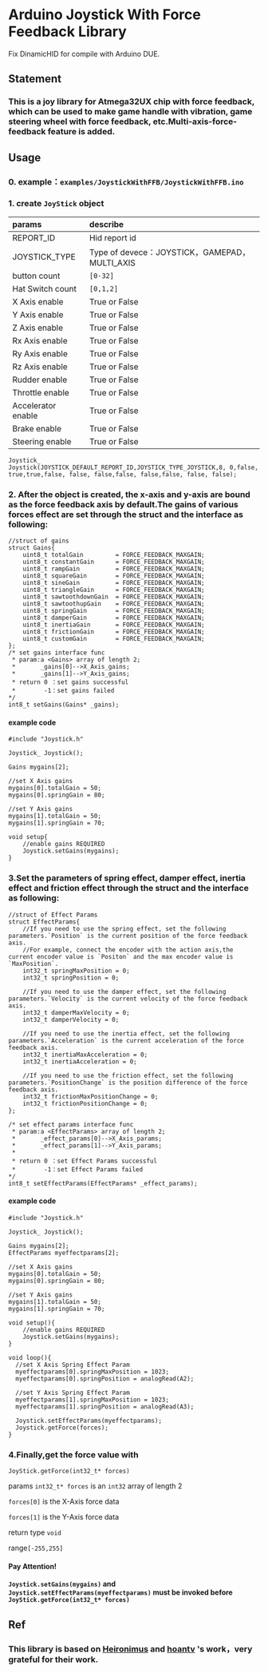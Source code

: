 # Arduino Joystick With Force Feedback Library


Fix DinamicHID for compile with Arduino DUE.

## Statement

### This is a joy library for Atmega32UX chip with force feedback, which can be used to make game handle with vibration, game steering wheel with force feedback, etc.Multi-axis-force-feedback feature is added.


## Usage

### 0. example：`examples/JoystickWithFFB/JoystickWithFFB.ino`

### 1. create `JoyStick` object

| params            | describe                                     |
|:------------------|:---------------------------------------------|
| REPORT_ID         | Hid report id                                |
| JOYSTICK_TYPE     | Type of devece：JOYSTICK，GAMEPAD，MULTI_AXIS |
| button count      | `[0-32]`                                     |
| Hat Switch count  | `[0,1,2]`                                    |
| X Axis enable     | True or False                                |
| Y Axis enable     | True or False                                |
| Z Axis enable     | True or False                                |
| Rx Axis enable    | True or False                                |
| Ry Axis enable    | True or False                                |
| Rz Axis enable    | True or False                                |
| Rudder enable     | True or False                                |
| Throttle enable   | True or False                                |
| Accelerator enable| True or False                                |
| Brake enable      | True or False                                |
| Steering enable   | True or False                                |

`Joystick_ Joystick(JOYSTICK_DEFAULT_REPORT_ID,JOYSTICK_TYPE_JOYSTICK,8, 0,false, true,true,false, false, false,false, false,false, false, false);`


### 2. After the object is created, the x-axis and y-axis are bound as the force feedback axis by default.The gains of various forces effect are set through the struct and the interface as following:

```
//struct of gains
struct Gains{
    uint8_t totalGain         = FORCE_FEEDBACK_MAXGAIN;
	uint8_t constantGain      = FORCE_FEEDBACK_MAXGAIN;
	uint8_t rampGain          = FORCE_FEEDBACK_MAXGAIN;
	uint8_t squareGain        = FORCE_FEEDBACK_MAXGAIN;
	uint8_t sineGain          = FORCE_FEEDBACK_MAXGAIN;
	uint8_t triangleGain      = FORCE_FEEDBACK_MAXGAIN;
	uint8_t sawtoothdownGain  = FORCE_FEEDBACK_MAXGAIN;
	uint8_t sawtoothupGain    = FORCE_FEEDBACK_MAXGAIN;
	uint8_t springGain        = FORCE_FEEDBACK_MAXGAIN;
	uint8_t damperGain        = FORCE_FEEDBACK_MAXGAIN;
	uint8_t inertiaGain       = FORCE_FEEDBACK_MAXGAIN;
	uint8_t frictionGain      = FORCE_FEEDBACK_MAXGAIN;
	uint8_t customGain        = FORCE_FEEDBACK_MAXGAIN;
};
/* set gains interface func
 * param:a <Gains> array of length 2;
 *       _gains[0]-->X_Axis_gains;
 *       _gains[1]-->Y_Axis_gains;
 * return 0 ：set gains successful
 *        -1：set gains failed
*/
int8_t setGains(Gains* _gains);
```
#### example code
```
#include "Joystick.h"

Joystick_ Joystick();

Gains mygains[2];

//set X Axis gains
mygains[0].totalGain = 50;
mygains[0].springGain = 80;

//set Y Axis gains
mygains[1].totalGain = 50;
mygains[1].springGain = 70;

void setup{
    //enable gains REQUIRED
    Joystick.setGains(mygains);
}

```


### 3.Set the parameters of spring effect, damper effect, inertia effect and friction effect through the struct and the interface as following:

```
//struct of Effect Params
struct EffectParams{
    //If you need to use the spring effect, set the following parameters.`Position` is the current position of the force feedback axis. 
    //For example, connect the encoder with the action axis,the current encoder value is `Positon` and the max encoder value is `MaxPosition`.
    int32_t springMaxPosition = 0;
    int32_t springPosition = 0;

    //If you need to use the damper effect, set the following parameters.`Velocity` is the current velocity of the force feedback axis.
    int32_t damperMaxVelocity = 0;
    int32_t damperVelocity = 0;

    //If you need to use the inertia effect, set the following parameters.`Acceleration` is the current acceleration of the force feedback axis.
    int32_t inertiaMaxAcceleration = 0;
    int32_t inertiaAcceleration = 0;
    
    //If you need to use the friction effect, set the following parameters.`PositionChange` is the position difference of the force feedback axis.
    int32_t frictionMaxPositionChange = 0;
    int32_t frictionPositionChange = 0;
};

/* set effect params interface func
 * param:a <EffectParams> array of length 2;
 *       _effect_params[0]-->X_Axis_params;
 *       _effect_params[1]-->Y_Axis_params;
 *
 * return 0 ：set Effect Params successful
 *        -1：set Effect Params failed
*/
int8_t setEffectParams(EffectParams* _effect_params);
```

#### example code
```
#include "Joystick.h"

Joystick_ Joystick();

Gains mygains[2];
EffectParams myeffectparams[2];

//set X Axis gains
mygains[0].totalGain = 50;
mygains[0].springGain = 80;

//set Y Axis gains
mygains[1].totalGain = 50;
mygains[1].springGain = 70;

void setup(){
    //enable gains REQUIRED
    Joystick.setGains(mygains);
}

void loop(){
  //set X Axis Spring Effect Param
  myeffectparams[0].springMaxPosition = 1023;
  myeffectparams[0].springPosition = analogRead(A2);
  
  //set Y Axis Spring Effect Param
  myeffectparams[1].springMaxPosition = 1023;
  myeffectparams[1].springPosition = analogRead(A3);
  
  Joystick.setEffectParams(myeffectparams);
  Joystick.getForce(forces);
}

```


### 4.Finally,get the force value with

`JoyStick.getForce(int32_t* forces)`

params `int32_t* forces` is an `int32` array of length 2

`forces[0]` is the X-Axis force data

`forces[1]` is the Y-Axis force data

return type `void`

range`[-255,255]`

#### **Pay Attention!**

**`Joystick.setGains(mygains)` and `Joystick.setEffectParams(myeffectparams)` must be invoked before `JoyStick.getForce(int32_t* forces)`**

## Ref

### This library is based on [Heironimus](https://github.com/MHeironimus/ArduinoJoystickLibrary) and [hoantv](https://github.com/hoantv/VNWheel) 's work，very grateful for their work.

